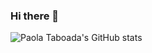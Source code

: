 ### Hi there 👋

<!--
**paolataboada/paolataboada** is a ✨ _special_ ✨ repository because its `README.md` (this file) appears on your GitHub profile.

Here are some ideas to get you started:

- 🔭 I’m currently working on ...
- 🌱 I’m currently learning ...
- 👯 I’m looking to collaborate on ...
- 🤔 I’m looking for help with ...
- 💬 Ask me about ...
- 📫 How to reach me: ...
- 😄 Pronouns: ...
- ⚡ Fun fact: ...
-->
![Paola Taboada's GitHub stats](https://github-readme-stats.vercel.app/api?username=paolataboada&show_icons=true&theme=dracula)
